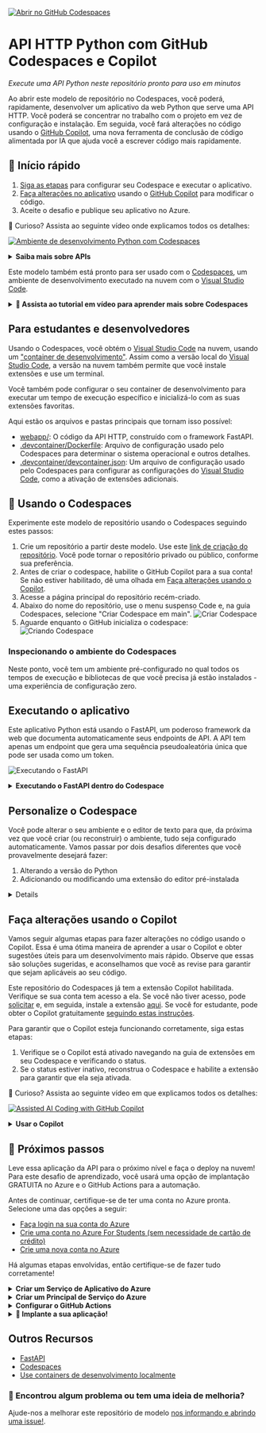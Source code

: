 
[![Abrir no GitHub Codespaces](https://github.com/codespaces/badge.svg)](https://github.com/codespaces/new?hide_repo_select=true&ref=main&repo=526682400)

# API HTTP Python com GitHub Codespaces e Copilot

_Execute uma API Python neste repositório pronto para uso em minutos_

Ao abrir este modelo de repositório no Codespaces, você poderá, rapidamente, desenvolver um aplicativo da web Python que serve uma API HTTP. Você poderá se concentrar no trabalho com o projeto em vez de configuração e instalação. Em seguida, você fará alterações no código usando o [GitHub Copilot](https://copilot.github.com/), uma nova ferramenta de conclusão de código alimentada por IA que ajuda você a escrever código mais rapidamente.

## 🚀 Início rápido
1. [Siga as etapas](#--try-it-out) para configurar seu Codespace e executar o aplicativo.
2. [Faça alterações no aplicativo](#faça-alterações-usando-o-Copilot) usando o [GitHub Copilot](https://copilot.github.com/) para modificar o código.
3. Aceite o desafio e publique seu aplicativo no Azure.

🤔 Curioso? Assista ao seguinte vídeo onde explicamos todos os detalhes:

[![Ambiente de desenvolvimento Python com Codespaces](https://img.youtube.com/vi/_i9Pywj3rSg/0.jpg)](https://youtu.be/_i9Pywj3rSg "Ambiente de desenvolvimento Python com Codespaces")

<details>
   <summary><strong>Saiba mais sobre APIs</strong></summary>

   Uma API (Interface de Programação de Aplicativos) descreve uma maneira para dois computadores interagirem. Uma API HTTP permite que um computador conectado à Internet envie uma solicitação HTTP para outro computador conectado à Internet e receba uma resposta. Por exemplo, meu computador pode enviar uma solicitação para `http://um-site-de-previsao-do-tempo.com/api/cidade=Los+Angeles` e receber dados de volta, como `{"alta": 72, "baixa": 66}`.

   APIs HTTP frequentemente fornecem dados ou funcionalidades exclusivas de um serviço, como o exemplo da API do site de previsão do tempo. Um site de previsão do tempo pode fornecer endpoints de API adicionais para outras funcionalidades relacionadas ao clima, como previsões futuras ou dados históricos. Qualquer site pode optar por oferecer uma API se acreditar que possui funcionalidades úteis para compartilhar com outros computadores. Neste projeto, você executará uma API HTTP que gera um token aleatório.
</details>

Este modelo também está pronto para ser usado com o [Codespaces](https://github.com/features/codespaces), um ambiente de desenvolvimento executado na nuvem com o [Visual Studio Code](https://visualstudio.microsoft.com/?WT.mc_id=academic-77460-alfredodeza).

<details>
   <summary><b>🎥 Assista ao tutorial em vídeo para aprender mais sobre Codespaces</b></summary>

   [![Tutorial do Codespaces](https://img.youtube.com/vi/ozuDPmcC1io/0.jpg)](https://aka.ms/CodespacesVideoTutorial "Tutorial do Codespaces")
</details>

## Para estudantes e desenvolvedores

Usando o Codespaces, você obtém o [Visual Studio Code](https://visualstudio.microsoft.com/?WT.mc_id=academic-77460-alfredodeza) na nuvem, usando um ["container de desenvolvimento"](https://containers.dev/). Assim como a versão local do [Visual Studio Code](https://visualstudio.microsoft.com/?WT.mc_id=academic-77460-alfredodeza), a versão na nuvem também permite que você instale extensões e use um terminal.

Você também pode configurar o seu container de desenvolvimento para executar um tempo de execução específico e inicializá-lo com as suas extensões favoritas.

Aqui estão os arquivos e pastas principais que tornam isso possível:

- [webapp/](/webapp): O código da API HTTP, construído com o framework FastAPI.
- [.devcontainer/Dockerfile](/.devcontainer/Dockerfile): Arquivo de configuração usado pelo Codespaces para determinar o sistema operacional e outros detalhes.
- [.devcontainer/devcontainer.json](/.devcontainer/devcontainer.json): Um arquivo de configuração usado pelo Codespaces para configurar as configurações do [Visual Studio Code](https://visualstudio.microsoft.com/?WT.mc_id=academic-77460-alfredodeza), como a ativação de extensões adicionais.

## 🧐 Usando o Codespaces

Experimente este modelo de repositório usando o Codespaces seguindo estes passos:

1. Crie um repositório a partir deste modelo. Use este [link de criação do repositório](https://github.com/microsoft/codespaces-project-template-py/generate). Você pode tornar o repositório privado ou público, conforme sua preferência.
2. Antes de criar o codespace, habilite o GitHub Copilot para a sua conta! Se não estiver habilitado, dê uma olhada em [Faça alterações usando o Copilot](#make-changes-using-copilot).
3. Acesse a página principal do repositório recém-criado.
4. Abaixo do nome do repositório, use o menu suspenso Code e, na guia Codespaces, selecione "Criar Codespace em main".
   ![Criar Codespace](https://docs.github.com/assets/cb-138303/images/help/codespaces/new-codespace-button.png)
5. Aguarde enquanto o GitHub inicializa o codespace:
   ![Criando Codespace](https://github.com/microsoft/codespaces-teaching-template-py/raw/main/images/Codespace_build.png)

### Inspecionando o ambiente do Codespaces

Neste ponto, você tem um ambiente pré-configurado no qual todos os tempos de execução e bibliotecas de que você precisa já estão instalados - uma experiência de configuração zero.

## Executando o aplicativo

Este aplicativo Python está usando o FastAPI, um poderoso framework da web que documenta automaticamente seus endpoints de API. A API tem apenas um endpoint que gera uma sequência pseudoaleatória única que pode ser usada como um token.

![Executando o FastAPI](https://github.com/Corttezz/codespaces-project-template-py/assets/106662629/87b84e79-51c7-4d73-9c21-ff6403e64e35)


<details>
<summary><b>Executando o FastAPI dentro do Codespace</b></summary>

A API incluída neste modelo de repositório possui um único endpoint que gera um token. Coloque-a em funcionamento seguindo as etapas a seguir:

1. Abra um terminal, abrindo o painel de comandos (Ctrl-Shift-P ou Cmd-Shift-P) e selecione o comando "Abrir novo terminal".
2. Execute `uvicorn` no console para iniciar o aplicativo da API:

    ```console
    uvicorn --host 0.0.0.0 webapp.main:app --reload
    ```

    Você verá uma saída semelhante a esta:

    ```output
    INFO:     Uvicorn running on http://127.0.0.1:8000 (Press CTRL+C to quit)
    INFO:     Started reloader process [28720]
    INFO:     Started server process [28722]
    INFO:     Waiting for application startup.
    INFO:     Application startup complete.
    ```

    Você verá uma janela pop-up informando que o seu aplicativo está disponível na porta 8000. Clique no botão para abri-lo no navegador.
3. Assim que o site for carregado, clique no botão _Try it Out_ ou adicione `/docs` à URL na barra de endereços. A documentação da API gerada automaticamente deve ser carregada e parecer assim:

 ![Documentação OpenAPI](https://github.com/Corttezz/codespaces-project-template-py/assets/106662629/ca251db8-30dc-46bb-b91e-4012b18bafaf)


4. Por fim, tente interagir com a API enviando uma solicitação usando a página auto documentada. Clique no botão _POST_ e depois no botão _Try it Out_:

   ![Experimente uma solicitação POST](https://github.com/Corttezz/codespaces-project-template-py/assets/106662629/730e7edc-9669-4c16-9819-466a8b29669b)


🔒 Você vê o cadeado ao lado da URL do site no navegador? Isso indica que o site está sendo servido por meio de uma conexão HTTPS segura, que criptografa as respostas HTTP. Isso é muito importante sempre que uma API pode receber dados sensíveis ou responder com dados sensíveis (como uma senha).

</details>

## Personalize o Codespace

Você pode alterar o seu ambiente e o editor de texto para que, da próxima vez que você criar (ou reconstruir) o ambiente, tudo seja configurado automaticamente. Vamos passar por dois desafios diferentes que você provavelmente desejará fazer:

1. Alterando a versão do Python
2. Adicionando ou modificando uma extensão do editor pré-instalada

<details>

### Passo 1: Alterar o ambiente do Python

Digamos que você queira alterar a versão do Python que está instalada. Isso é algo que você pode controlar.

Abra o arquivo [.devcontainer/devcontainer.json](./.devcontainer/devcontainer.json) e substitua a seguinte seção:

```json
"VARIANT": "3.8-bullseye"
```

pela seguinte instrução:

```json
"VARIANT": "3.9-bullseye"
```

Essa alteração instrui o Codespaces a usar o Python 3.9 em vez do 3.8.

Se você fizer qualquer alteração de configuração no `devcontainer.json`, uma caixa aparecerá após salvar.

![Recriando Codespace](https://github.com/microsoft/codespaces-teaching-template-py/raw/main/images/Codespace_rebuild.png)

Clique em "Rebuild". Aguarde o seu Codespace reconstruir o ambiente do VS Code.

### Passo 2: Adicionar uma extensão

Seu ambiente vem com extensões pré-instaladas. Você pode alterar quais extensões o ambiente do Codespaces inicia. Veja como fazer:

1. Abra o arquivo [.devcontainer/devcontainer.json](./.devcontainer/devcontainer.json) e localize o seguinte elemento JSON **extensions**:

   ```json
   "extensions": [
    "ms-python.python",
    "ms-python.vscode-pylance"
   ]
   ```

2. Adicione _"ms-python.black-formatter"_ à lista de extensões. Deve ficar assim:

   ```json
   "extensions": [
    "ms-python.python",
    "ms-python.vscode-pylance",
    "ms-python.black-formatter"
   ]
   ```

   Essa sequência é o identificador único do [Black Formatter](https://marketplace.visualstudio.com/items?itemName=ms-python.black-formatter&WT.mc_id=academic-77460-alfredodeza), uma extensão popular para formatar o código Python de acordo com as melhores práticas. Adicionar o identificador _"ms-python.black-formatter"_ à lista informa ao Codespaces que essa extensão deve ser pré-instalada ao iniciar.

   Lembrete: Quando você alterar qualquer configuração no arquivo JSON, uma caixa aparecerá após salvar.

   ![Recriando Codespace](https://github.com/microsoft/codespaces-teaching-template-py/raw/main/images/Codespace_rebuild.png)

   Clique em "Rebuild". Aguarde o seu Codespace reconstruir o ambiente do VS Code.

Para encontrar o identificador único de uma extensão:

- Acesse a página da extensão, por exemplo [https://marketplace.visualstudio.com/items?itemName=ms-python.black-formatter](https://marketplace.visualstudio.com/items?itemName=ms-python.black-formatter&WT.mc_id=academic-77460-alfredodeza)
- Localize o campo *Identificador Único* na seção **Mais informações** no lado direito.



</details>

## Faça alterações usando o Copilot

Vamos seguir algumas etapas para fazer alterações no código usando o Copilot. Essa é uma ótima maneira de aprender a usar o Copilot e obter sugestões úteis para um desenvolvimento mais rápido. Observe que essas são soluções sugeridas, e aconselhamos que você as revise para garantir que sejam aplicáveis ao seu código.

Este repositório do Codespaces já tem a extensão Copilot habilitada. Verifique se sua conta tem acesso a ela. Se você não tiver acesso, pode [solicitar](https://github.com/login?return_to=%2fgithub-copilot%2fsignup) e, em seguida, instale a extensão [aqui](https://aka.ms/get-copilot). Se você for estudante, pode obter o Copilot gratuitamente [seguindo estas instruções](https://techcommunity.microsoft.com/t5/educator-developer-blog/step-by-step-setting-up-github-student-and-github-copilot-as-an/ba-p/3736279?WT.mc_id=academic-0000-alfredodeza).

Para garantir que o Copilot esteja funcionando corretamente, siga estas etapas:

1. Verifique se o Copilot está ativado navegando na guia de extensões em seu Codespace e verificando o status.
2. Se o status estiver inativo, reconstrua o Codespace e habilite a extensão para garantir que ela seja ativada.

🤔 Curioso? Assista ao seguinte vídeo em que explicamos todos os detalhes:

[![Assisted AI Coding with GitHub Copilot](https://img.youtube.com/vi/9c7SSHbzD80/0.jpg)](https://youtu.be/9c7SSHbzD80 "Assisted AI Coding with GitHub Copilot")

<details>
<summary><b>Usar o Copilot</b></summary>

### Passo 1: Alterar o HTML para torná-lo interativo

Abra o arquivo [index.html](./webapp/static/index.html) e exclua a seguinte linha:

```html
<button onclick="window.location.href='/docs'" type="button" class="btn btn-info">Try it out</button>
```

Agora, adicione um comentário para que o Copilot possa gerar código para você:

```html
<!-- criar um formulário interativo com entrada de texto e botão, e adicionar um ouvinte de evento ao botão para enviar uma solicitação POST para o endpoint /generate e exibir a resposta em uma div com id "result" -->
```

Isso deve ser suficiente para o Copilot gerar código para você depois de pressionar `Enter` (ou `Return`). 
Se não for o caso, use `Ctrl+Enter` para obter várias sugestões e escolha aquela que se encaixa melhor no código abaixo.
Lembre-se de que é possível que o Copilot não gere o trecho exato! Nesse caso, digite ou substitua a sugestão para o código abaixo.
O código gerado deve ser semelhante a este:

```html
              <form id="form">
                <input type="text" id="input" placeholder="Digite o texto aqui">
                <button type="button" id="button" class="btn btn-info">Gerar</button>
              </form>
              <div id="result"></div>
              <script>
               

 const button = document.getElementById('button');
                const form = document.getElementById('form');
                button.addEventListener('click', async (event) => {
                  event.preventDefault();
                  const input = document.getElementById('input').value;
                  const response = await fetch('/generate', {
                    method: 'POST',
                    headers: {
                      'Content-Type': 'application/json'
                    },
                    body: JSON.stringify({ text: input })
                  });
                  const data = await response.json();
                  const result = document.getElementById('result');
                  result.innerHTML = data.result;
                });
              </script>
```

Execute a aplicação e verifique se o formulário aparece.

### Passo 2: Atualizar o HTML para corrigir um bug

O código gerado introduziu alguns problemas. Primeiro, o botão não está funcionando. Segundo, o formulário não está usando a chave JSON correta ao enviar o texto para o endpoint da API. Vamos corrigir isso.

Altere o corpo da solicitação para usar a chave `length` em vez de `text`:

```javascript
body: JSON.stringify({ length: input })
```

Agora, vamos alterar o `innerHTML` para usar a chave `token` em vez de `result`:

```javascript
result.innerHTML = data.token;
```

Execute a aplicação e verifique se o formulário está funcionando agora.

### Passo 3: Alterar o formulário para usar um menu suspenso

Atualmente, o formulário aceita qualquer texto como entrada. Vamos alterá-lo para usar um menu suspenso. Adicione um comentário para que o Copilot possa gerar código para você. Exclua a seguinte linha:

```html
<input type="text" id="input" placeholder="Digite o texto aqui">
```

E adicione o seguinte comentário para que o Copilot possa gerar código para você:

```html
<!-- criar uma entrada com um menu suspenso para selecionar entre os seguintes valores: 5, 10, 15, 20 -->
```

O código gerado agora deve ficar assim:

```html
<select id="input">
   <option value="5">5</option>
   <option value="10">10</option>
   <option value="15">15</option>
   <option value="20">20</option>
</select>
```

Execute a aplicação novamente para verificar se o menu suspenso está funcionando corretamente.
   
### Passo 4: Adicionar um novo endpoint à API

Agora vamos adicionar uma nova funcionalidade à API. Adicione um novo endpoint à API que aceite um texto e retorne uma lista de tokens. Adicione o seguinte comentário para que o Copilot possa gerar um modelo Pydantic para você:

```python
# Crie um modelo Pydantic que aceita um corpo JSON com um único campo chamado "text", que é uma string
```

O modelo gerado deve ficar assim:

```python
class Text(BaseModel):
    text: str
```

Em seguida, adicione o seguinte comentário para que o Copilot possa adicionar um novo endpoint:

```python
# Crie um endpoint FastAPI que aceita uma solicitação POST com um corpo JSON contendo um único campo chamado "text" e retorna um checksum do texto
```

O código gerado deve ficar assim:

```python
@app.post('/checksum')
def checksum(body: Text):
    """
    Gere um checksum do texto. Exemplo de corpo de solicitação POST:

    {
        "text": "Olá mundo!"
    }
    """
    checksum = base64.b64encode(os.urandom(64))[:20].decode('utf-8')
    return {'checksum': checksum}
```

O código gerado fará com que a aplicação falhe. Isso ocorre porque os módulos `base64` e `os` não estão sendo importados. Adicione as seguintes linhas no início do arquivo:

```python
import base64
import os
```

Por fim, verifique se o novo endpoint está funcionando acessando a página `/docs` e testando o novo endpoint.

Parabéns! Você usou o Copilot não apenas para gerar código, mas também para fazer isso de forma interativa e divertida. Agora você pode usar o Copilot para gerar código em qualquer um de seus projetos, incluindo escrever documentação, gerar modelos e muito mais! Até mesmo partes deste README foram geradas usando sugestões do Copilot 🧐
   
   </details>

## 🚀 Próximos passos

Leve essa aplicação da API para o próximo nível e faça o deploy na nuvem! Para este desafio de aprendizado, você usará uma opção de implantação GRATUITA no Azure e o GitHub Actions para a automação.

Antes de continuar, certifique-se de ter uma conta no Azure pronta. Selecione uma das opções a seguir:

- [Faça login na sua conta do Azure](https://azure.microsoft.com/en-US/?WT.mc_id=academic-77460-alfredodeza)
- [Crie uma conta no Azure For Students (sem necessidade de cartão de crédito)](https://azure.microsoft.com/free/students/?WT.mc_id=academic-77460-alfredodeza)
- [Crie uma nova conta no Azure](https://azure.microsoft.com/en-US/?WT.mc_id=academic-77460-alfredodeza)

Há algumas etapas envolvidas, então certifique-se de fazer tudo corretamente!

<details>
<summary><b>Criar um Serviço de Aplicativo do Azure</b></summary>

Agora você irá configurar a implantação automática da aplicação usando o Azure e o GitHub Actions! No entanto, primeiro você precisa configurar alguns serviços do Azure.

1. Abra o [Azure Cloud Shell](https://shell.azure.com/?WT.mc_id=academic-77460-alfredodeza).
2. Use o shell Bash (não o PowerShell!) para executar estas etapas.
3. Se aparecer a mensagem "You have no storage mounted", selecione uma assinatura em sua conta e clique em "Create storage". O Cloud Shell usará esse recurso de armazenamento para armazenar os dados gerados durante suas sessões no shell.
4. Crie um *Grupo de Recursos* que agrupará os diferentes recursos do Azure usados pela aplicação:
```
az group create --name demo-fastapi --location "East US"
```
5. Você verá uma resposta em JSON com detalhes sobre o novo recurso criado, para este comando e todos os comandos que seguem.
6. Crie o *Plano de Serviço de Aplicativo* **GRATUITO**:
```
az appservice plan create --name "demo-fastapi" --resource-group demo-fastapi --is-linux --sku FREE
```
7. Crie um identificador aleatório para um nome exclusivo do web app:
```
let "randomIdentifier=$RANDOM*$RANDOM"
```
8. Crie o *Serviço de Aplicativo da Web* com um contêiner reservado usando a variável `randomIdentifier` criada anteriormente:
```
az webapp create --name "demo-fastapi-$randomIdentifier" --resource-group demo-fastapi --plan demo-fastapi --runtime "PYTHON:3.9"
```
9. Acesse a lista de [Serviços de Aplicativos](https://portal.azure.com/#view/HubsExtension/BrowseResource/resourceType/Microsoft.Web%2Fsites) no portal do Azure e verifique se o serviço recém-criado está listado.

</details>


<details>
<summary><b>Criar um Principal de Serviço do Azure</b></summary>

A seguir, crie um Principal de Serviço do Azure, que é um tipo especial de conta que possui as permissões necessárias para autenticação do GitHub no Azure:

1. Encontre o ID de sua assinatura do Azure

 [no portal do Azure](https://portal.azure.com/#view/Microsoft_Azure_Billing/SubscriptionsBlade?WT.mc_id=academic-77460-alfredodeza) ou [seguindo este guia](https://learn.microsoft.com/azure/azure-portal/get-subscription-tenant-id?WT.mc_id=academic-77460-alfredodeza).
2. Crie um Principal de Serviço com a função "contributor" que está autorizada a fazer alterações em todos os recursos dessa assinatura. Substitua $AZURE_SUBSCRIPTION_ID pelo ID encontrado no passo 1 e execute o seguinte comando:

```
az ad sp create-for-rbac  --sdk-auth --name "github-deployer" --role contributor --scopes /subscriptions/$AZURE_SUBSCRIPTION_ID
```

3. Copie a saída e adicione-a como um [segredo do repositório do GitHub](/../../settings/secrets/actions/new) com o nome `AZURE_CREDENTIALS`. (_Se esse link não funcionar, certifique-se de que você está lendo isso em sua própria cópia do repositório, não no modelo original._)

</details>

<details>

<summary><b>Configurar o GitHub Actions</b></summary>

Agora que você criou todos os recursos do Azure, precisa atualizar o arquivo de fluxo de trabalho do GitHub Actions com o nome do seu web app.

1. Encontre o nome do seu aplicativo. Deve ser algo como `demo-fastapi-97709018`, mas com um número aleatório diferente no final, e você pode encontrá-lo no portal do Azure ou nos comandos do Cloud Shell.
2. Abra o arquivo [.github/workflows/web_app.yml](/../../edit/main/.github/workflows/web_app.yml) e atualize o valor de `AZURE_WEBAPP_NAME` com o nome do seu aplicativo.
3. Faça o commit e envie as alterações para o repositório do GitHub:

```
git add .github/workflows/web_app.yml
git commit -m "Atualizando arquivo de fluxo de trabalho"
git push
```

</details>

<details>
<summary><b>🏃 Implante a sua aplicação!</b></summary>

Antes de continuar, verifique o seguinte:

1. Você criou um Principal de Serviço do Azure e o salvou como um [segredo do repositório](/../../settings/secrets/) chamado `AZURE_CREDENTIALS`.
2. Você criou um [Serviço de Aplicativo](https://portal.azure.com/#view/HubsExtension/BrowseResource/resourceType/Microsoft.Web%2Fsites) com um nome válido e o site já está disponível com o conteúdo estático padrão.

Para implantar:

1. Acesse [ações do repositório](/../../actions/workflows/web_app.yml). (_Se esse link não abrir o fluxo de trabalho "Build and deploy Python app", certifique-se de que você está lendo isso em sua própria cópia do repositório._)
2. Selecione _Run workflow_ e clique no botão verde dentro da janela pop-up para executar o fluxo de trabalho.

**A implantação pode levar alguns minutos**. Certifique-se de transmitir os logs no Azure Cloud Shell para verificar o progresso:

```
az webapp log tail --name $AZURE_WEBAPP_NAME --resource-group $AZURE_RESOURCE_GROUP
```

3. Após a conclusão da implantação, acesse seu site em uma URL

 como `http://demo-fastapi-97709018.azurewebsites.net/`, em que o número aleatório é o seu número aleatório exclusivo. Você pode encontrar a URL do site no portal do Azure ou nos logs de implantação, caso tenha esquecido o número.
4. 🎉 Celebre um implantação bem-sucedida! Agora você tem uma URL que pode compartilhar com colegas, amigos e familiares.

### Removendo os recursos quando concluído

Provavelmente você não deseja manter esse site específico em execução na nuvem para sempre, então você deve limpar seus recursos do Azure excluindo o grupo de recursos. Você pode fazer isso no Azure Cloud Shell referenciando o nome do grupo que você criou inicialmente (`demo-fastapi` nos exemplos):

```
az group delete --name demo-fastapi
```

### Solução de problemas de implantação

Ao fazer a implantação, você pode encontrar erros ou problemas, seja na automação (GitHub Actions) ou no destino de implantação (Azure Web Apps).

Você pode verificar os logs do fluxo de trabalho do GitHub Actions selecionando o fluxo de trabalho mais recente na guia _Actions_. Localize a primeira etapa que tem um ícone quebrado ao lado e expanda essa etapa para ver o que deu errado.

Se você tiver problemas com a implantação no Azure, verifique os logs no portal ou use o seguinte comando com o Azure CLI:

```
az webapp log tail --name $AZURE_WEBAPP_NAME --resource-group $AZURE_RESOURCE_GROUP
```

Atualize ambas as variáveis para corresponder ao seu ambiente.

</details>

## Outros Recursos

- [FastAPI](https://fastapi.tiangolo.com/)
- [Codespaces](https://github.com/features/codespaces)
- [Use containers de desenvolvimento localmente](https://github.com/Microsoft/vscode-remote-try-python)

### 🔎 Encontrou algum problema ou tem uma ideia de melhoria?
Ajude-nos a melhorar este repositório de modelo [nos informando e abrindo uma issue!](/../../issues/new).
